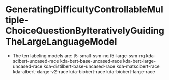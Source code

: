 # GeneratingDifficultyControllableMultiple-ChoiceQuestionByIterativelyGuidingTheLargeLanguageModel
+ The ten labeling models are:
t5-small-ssm-nq
t5-large-ssm-nq
kda-scibert-uncased-race
kda-bert-base-uncased-race
kda-bert-large-uncased-race
kda-distilbert-base-uncased-race
kda-matscibert-race
kda-albert-xlarge-v2-race
kda-biobert-race
kda-biobert-large-race



